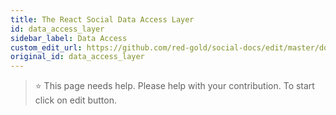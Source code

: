 ```yaml
---
title: The React Social Data Access Layer
id: data_access_layer
sidebar_label: Data Access
custom_edit_url: https://github.com/red-gold/social-docs/edit/master/docs/reference/actions.md
original_id: data_access_layer
---
```


 > ⭐️ This page needs help. Please help with your contribution. To start click on edit button.